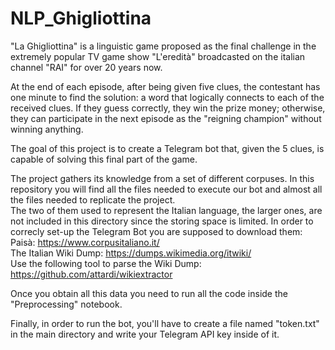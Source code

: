 # NLP_Ghigliottina

"La Ghigliottina" is a linguistic game proposed as the final challenge 
in the extremely popular TV game show "L'eredità" 
broadcasted on the italian channel "RAI" for over 20 years now.

At the end of each episode, after being given five clues, 
the contestant has one minute to find the solution: 
a word that logically connects to each of the received clues.
If they guess correctly, they win the prize money; 
otherwise, they can participate in the next episode
as the "reigning champion" without winning anything.

The goal of this project is to create a Telegram bot that, 
given the 5 clues, is capable of solving this final part of the game.

The project gathers its knowledge from a set of different corpuses.
In this repository you will find all the files needed to execute our bot 
and almost all the files needed to replicate the project.  
The two of them used to represent the Italian language, the larger ones,
are not included in this directory since the storing space is limited.
In order to correcly set-up the Telegram Bot you are supposed to download them:  
Paisà: https://www.corpusitaliano.it/  
The Italian Wiki Dump: https://dumps.wikimedia.org/itwiki/  
Use the following tool to parse the Wiki Dump: https://github.com/attardi/wikiextractor  

Once you obtain all this data you need to run all the code inside the "Preprocessing" notebook.  

Finally, in order to run the bot, you'll have to create a file named "token.txt"
in the main directory and write your Telegram API key inside of it.
